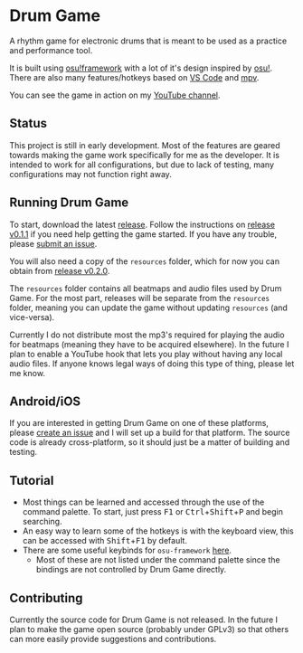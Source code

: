# Drum Game
A rhythm game for electronic drums that is meant to be used as a practice and performance tool.

It is built using [osu!framework](https://github.com/ppy/osu-framework) with a lot of it's design inspired by [osu!](https://github.com/ppy/osu). There are also many features/hotkeys based on [VS Code](https://github.com/microsoft/vscode) and [mpv](https://github.com/mpv-player/mpv).

You can see the game in action on my [YouTube channel](https://www.youtube.com/playlist?list=PLBsK4hG6ZcIgSahbTFiFBoQb39ITodnFM).

## Status
This project is still in early development. Most of the features are geared towards making the game work specifically for me as the developer. It is intended to work for all configurations, but due to lack of testing, many configurations may not function right away.

## Running Drum Game
To start, download the latest [release](https://github.com/Jumprocks1/drum-game/releases). Follow the instructions on [release v0.1.1](https://github.com/Jumprocks1/drum-game/releases/tag/v0.1.1) if you need help getting the game started. If you have any trouble, please [submit an issue](https://github.com/Jumprocks1/drum-game/issues/new).

You will also need a copy of the `resources` folder, which for now you can obtain from [release v0.2.0](https://github.com/Jumprocks1/drum-game/releases/tag/v0.2.0).

The `resources` folder contains all beatmaps and audio files used by Drum Game. For the most part, releases will be separate from the `resources` folder, meaning you can update the game without updating `resources` (and vice-versa).

Currently I do not distribute most the mp3's required for playing the audio for beatmaps (meaning they have to be acquired elsewhere).  In the future I plan to enable a YouTube hook that lets you play without having any local audio files. If anyone knows legal ways of doing this type of thing, please let me know.

## Android/iOS
If you are interested in getting Drum Game on one of these platforms, please [create an issue](https://github.com/Jumprocks1/drum-game/issues/new) and I will set up a build for that platform. The source code is already cross-platform, so it should just be a matter of building and testing.

## Tutorial
- Most things can be learned and accessed through the use of the command palette. To start, just press <kbd>F1</kbd> or <kbd>Ctrl</kbd>+<kbd>Shift</kbd>+<kbd>P</kbd> and begin searching.
- An easy way to learn some of the hotkeys is with the keyboard view, this can be accessed with <kbd>Shift</kbd>+<kbd>F1</kbd> by default.
- There are some useful keybinds for `osu-framework` [here](https://github.com/ppy/osu-framework/wiki/Framework-Key-Bindings).
    - Most of these are not listed under the command palette since the bindings are not controlled by Drum Game directly.

## Contributing
Currently the source code for Drum Game is not released. In the future I plan to make the game open source (probably under GPLv3) so that others can more easily provide suggestions and contributions.